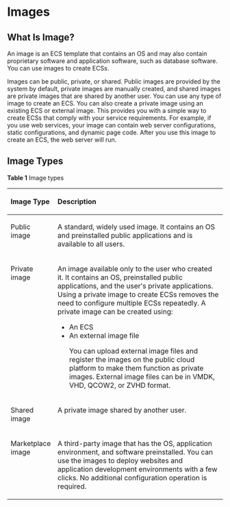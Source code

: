 # Images<a name="EN-US_TOPIC_0030828254"></a>

## What Is Image?<a name="en-us_topic_0027498836_section6105436615564"></a>

An image is an ECS template that contains an OS and may also contain proprietary software and application software, such as database software. You can use images to create ECSs.

Images can be public, private, or shared. Public images are provided by the system by default, private images are manually created, and shared images are private images that are shared by another user. You can use any type of image to create an ECS. You can also create a private image using an existing ECS or external image. This provides you with a simple way to create ECSs that comply with your service requirements. For example, if you use web services, your image can contain web server configurations, static configurations, and dynamic page code. After you use this image to create an ECS, the web server will run.

## Image Types<a name="en-us_topic_0027498836_section31040989164158"></a>

**Table  1**  Image types

<a name="en-us_topic_0027498836_table25967296164224"></a>
<table><thead align="left"><tr id="en-us_topic_0027498836_row54255308164224"><th class="cellrowborder" valign="top" width="16.73%" id="mcps1.2.3.1.1"><p id="en-us_topic_0027498836_p24998728164224"><a name="en-us_topic_0027498836_p24998728164224"></a><a name="en-us_topic_0027498836_p24998728164224"></a>Image Type</p>
</th>
<th class="cellrowborder" valign="top" width="83.27%" id="mcps1.2.3.1.2"><p id="en-us_topic_0027498836_p11631092164224"><a name="en-us_topic_0027498836_p11631092164224"></a><a name="en-us_topic_0027498836_p11631092164224"></a>Description</p>
</th>
</tr>
</thead>
<tbody><tr id="en-us_topic_0027498836_row12264203164224"><td class="cellrowborder" valign="top" width="16.73%" headers="mcps1.2.3.1.1 "><p id="en-us_topic_0027498836_p38049136164319"><a name="en-us_topic_0027498836_p38049136164319"></a><a name="en-us_topic_0027498836_p38049136164319"></a>Public image</p>
</td>
<td class="cellrowborder" valign="top" width="83.27%" headers="mcps1.2.3.1.2 "><p id="p027755191815"><a name="p027755191815"></a><a name="p027755191815"></a>A standard, widely used image. It contains an OS and preinstalled public applications and is available to all users.</p>
</td>
</tr>
<tr id="en-us_topic_0027498836_row2891925164224"><td class="cellrowborder" valign="top" width="16.73%" headers="mcps1.2.3.1.1 "><p id="en-us_topic_0027498836_p32919397164224"><a name="en-us_topic_0027498836_p32919397164224"></a><a name="en-us_topic_0027498836_p32919397164224"></a>Private image</p>
</td>
<td class="cellrowborder" valign="top" width="83.27%" headers="mcps1.2.3.1.2 "><p id="p56421362113357"><a name="p56421362113357"></a><a name="p56421362113357"></a>An image available only to the user who created it. It contains an OS, preinstalled public applications, and the user's private applications. Using a private image to create ECSs removes the need to configure multiple ECSs repeatedly. A private image can be created using:</p>
<a name="en-us_topic_0029124570_ul3646220717511"></a><a name="en-us_topic_0029124570_ul3646220717511"></a><ul id="en-us_topic_0029124570_ul3646220717511"><li>An ECS</li><li>An external image file<p id="p6578515517525"><a name="p6578515517525"></a><a name="p6578515517525"></a>You can upload external image files and register the images on the public cloud platform to make them function as private images. External image files can be in VMDK, VHD, QCOW2, or ZVHD format.</p>
</li></ul>
</td>
</tr>
<tr id="row2112651116412"><td class="cellrowborder" valign="top" width="16.73%" headers="mcps1.2.3.1.1 "><p id="p2852802316412"><a name="p2852802316412"></a><a name="p2852802316412"></a>Shared image</p>
</td>
<td class="cellrowborder" valign="top" width="83.27%" headers="mcps1.2.3.1.2 "><p id="p2057387616412"><a name="p2057387616412"></a><a name="p2057387616412"></a>A private image shared by another user.</p>
</td>
</tr>
<tr id="row919965415438"><td class="cellrowborder" valign="top" width="16.73%" headers="mcps1.2.3.1.1 "><p id="p3505959715438"><a name="p3505959715438"></a><a name="p3505959715438"></a>Marketplace image</p>
</td>
<td class="cellrowborder" valign="top" width="83.27%" headers="mcps1.2.3.1.2 "><p id="p2318436915438"><a name="p2318436915438"></a><a name="p2318436915438"></a>A third-party image that has the OS, application environment, and software preinstalled. You can use the images to deploy websites and application development environments with a few clicks. No additional configuration operation is required.</p>
</td>
</tr>
</tbody>
</table>

